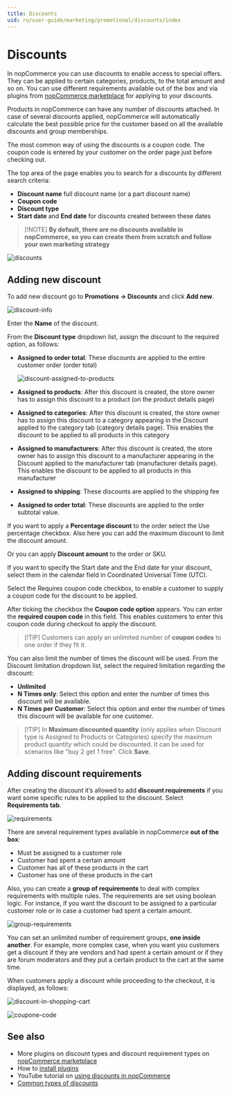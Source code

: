 ```yaml
---
title: Discounts
uid: ru/user-guide/marketing/promotional/discounts/index
---
```


# Discounts

In nopCommerce you can use discounts to enable access to special offers. They can be applied to certain categories, products, to the total amount and so on. You can use different requirements available out of the box and via plugins from [nopCommerce marketplace](http://www.nopcommerce.com/marketplace.aspx) for applying to your discounts.

Products in nopCommerce can have any number of discounts attached. In case of several discounts applied, nopCommerce will automatically calculate the best possible price for the customer based on all the available discounts and group memberships.

The most common way of using the discounts is a coupon code. The coupon code is entered by your customer on the order page just before checking out.

The top area of the page enables you to search for a discounts by different search criteria:

- **Discount name** full discount name (or a part discount name)
- **Coupon code**
- **Discount type**
- **Start date** and **End date** for discounts created between these dates

> [!NOTE] **By default, there are no discounts available in nopCommerce, so you can create them from scratch and follow your own marketing strategy**

![discounts](_static/index/discounts.png)

## Adding new discount

To add new discount go to **Promotions → Discounts** and click **Add new**.

![discount-info](_static/index/discount-info.png)

Enter the **Name** of the discount.

From the **Discount type** dropdown list, assign the discount to the required option, as follows:

- **Assigned to order total**: These discounts are applied to the entire customer order (order total)
    
    ![discount-assigned-to-products](_static/index/discount-applied-to-product.png)

- **Assigned to products**: After this discount is created, the store owner has to assign this discount to a product (on the product details page)

- **Assigned to categories**: After this discount is created, the store owner has to assign this discount to a category appearing in the Discount applied to the category tab (category details page). This enables the discount to be applied to all products in this category
- **Assigned to manufacturers**: After this discount is created, the store owner has to assign this discount to a manufacturer appearing in the Discount applied to the manufacturer tab (manufacturer details page). This enables the discount to be applied to all products in this manufacturer
- **Assigned to shipping**: These discounts are applied to the shipping fee
- **Assigned to order total**: These discounts are applied to the order subtotal value.

If you want to apply a **Percentage discount** to the order select the Use percentage checkbox. Also here you can add the maximum discount to limit the discount amount.

Or you can apply **Discount amount** to the order or SKU.

If you want to specify the Start date and the End date for your discount, select them in the calendar field in Coordinated Universal Time (UTC).

Select the Requires coupon code checkbox, to enable a customer to supply a coupon code for the discount to be applied.

After ticking the checkbox the **Coupon code option** appears. You can enter the **required coupon code** in this field. This enables customers to enter this coupon code during checkout to apply the discount.

> [!TIP] Customers can apply an unlimited number of **coupon codes** to one order if they fit it.

You can also limit the number of times the discount will be used. From the Discount limitation dropdown list, select the required limitation regarding the discount:

- **Unlimited**
- **N Times only**: Select this option and enter the number of times this discount will be available.
- **N Times per Customer**: Select this option and enter the number of times this discount will be available for one customer.

> [!TIP] In **Maximum discounted quantity** (only applies when Discount type is Assigned to Products or Categories) specify the maximum product quantity which could be discounted. It can be used for scenarios like "buy 2 get 1 free". Click **Save**.

## Adding discount requirements

After creating the discount it’s allowed to add **discount requirements** if you want some specific rules to be applied to the discount. Select **Requirements tab**.

![requirements](_static/index/Requirements.png)

There are several requirement types available in nopCommerce **out of the box**:

- Must be assigned to a customer role
- Customer had spent a certain amount
- Customer has all of these products in the cart
- Customer has one of these products in the cart

Also, you can create a **group of requirements** to deal with complex requirements with multiple rules. The requirements are set using boolean logic. For instance, if you want the discount to be assigned to a particular customer role or in case a customer had spent a certain amount.

![group-requirements](_static/index/discount-requirenents-group.png)

You can set an unlimited number of requirement groups, **one inside another**. For example, more complex case, when you want you customers get a discount if they are vendors and had spent a certain amount or if they are forum moderators and they put a certain product to the cart at the same time.

When customers apply a discount while proceeding to the checkout, it is displayed, as follows:

![discount-in-shopping-cart](_static/index/discount-in-shopping-cart.png)

![coupone-code](_static/index/coupone-code.png)

## See also

- More plugins on discount types and discount requirement types on [nopCommerce marketplace](http://www.nopcommerce.com/marketplace.aspx)
- How to [install plugins](xref:en/user-guide/configuring/system/plugins)
- YouTube tutorial on [using discounts in nopCommerce](https://www.youtube.com/watch?v=cAXxnV79dzw&index=7&list=PLnL_aDfmRHwsbhj621A-RFb1KnzeFxYz4)
- [Common types of discounts](xref:ru/user-guide/marketing/promotional/discounts/common-type-of-discounts)